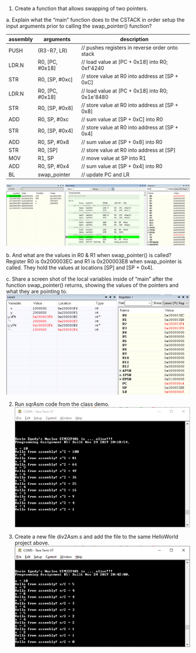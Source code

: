 1. Create a function that allows swapping of two pointers.<br>

a. Explain what the “main” function does to the CSTACK in order setup the input arguments prior to calling the swap_pointer() function?<br>

assembly| arguments       | description                                        
------- | ---------------- | ---------------------------------------------------
PUSH    |  {R3-R7, LR}     | // pushes registers in reverse order onto stack
LDR.N   |  R0, [PC, #0x18] | // load value at [PC + 0x18] into R0; 0xf'4240
STR     |  R0, [SP, #0xc]  | // store value at R0 into address at [SP + 0xC]
LDR.N   |  R0, [PC, #0x18] | // load value at [PC + 0x18] into R0; 0x1e'8480
STR     |  R0, [SP, #0x8]  | // store value at R0 into address at [SP + 0x8]
ADD     |  R0, SP, #0xc    | // sum value at [SP + 0xC] into R0
STR     |  R0, [SP, #0x4]  | // store value at R0 into address at [SP + 0x4]
ADD     |  R0, SP, #0x8    | // sum value at [SP + 0x8] into R0
STR     |  R0, [SP]        | // store value at R0 into address at [SP]
MOV     |  R1, SP          | // move value at SP into R1
ADD     |  R0, SP, #0x4    | // sum value at [SP + 0x4] into R0
BL      |  swap_pointer    | // update PC and LR

![](images/main_ADD&STR.PNG)

b. And what are the values in R0 & R1 when swap_pointer() is called?<br>
Register R0 is 0x200003EC and R1 is 0x200003E8 when swap_pointer is called.  They hold the values at locations [SP] and [SP + 0x4].

c. Share a screen shot of the local variables inside of “main” after the function swap_pointer() returns, showing the values of the pointers and what they are pointing to.<br>
![](images/swap_return.PNG)

2. Run sqrAsm code from the class demo. <br>
![](images/TeraTerm_sqrAsm.PNG)

3. Create a new file div2Asm.s and add the file to the same HelloWorld project above.  <br>
![](images/TeraTerm_div2Asm.PNG)
